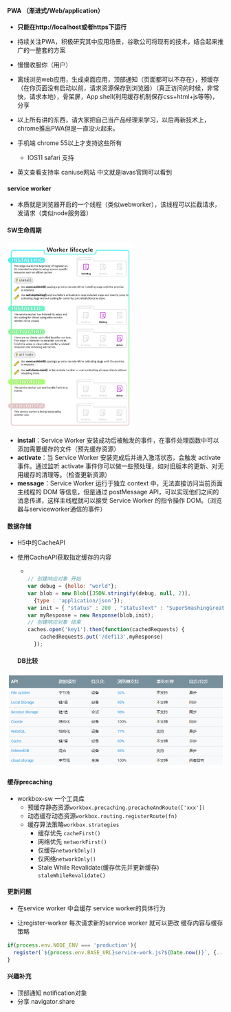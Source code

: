 #### PWA （渐进式/Web/application）

* __只能在http://localhost或者https下运行__

* 持续关注PWA，积极研究其中应用场景，谷歌公司将现有的技术，结合起来推广的一整套的方案

- 慢慢收服你（用户）
- 离线浏览web应用，生成桌面应用，顶部通知（页面都可以不存在），预缓存（在你页面没有启动以前，请求资源保存到浏览器）（真正访问的时候，非常快，请求本地），骨架屏，App shell(利用缓存机制保存css+html+js等等)， 分享

- 以上所有讲的东西，请大家把自己当产品经理来学习，以后再新技术上，chrome推出PWA但是一直没火起来。
- 手机端 chrome 55以上才支持这些所有
  - IOS11 safari 支持
- 英文查看支持率 caniuse网站     中文就是lavas官网可以看到



#### service worker

* 本质就是浏览器开启的一个线程（类似webworker），该线程可以拦截请求，发请求（类似node服务器）



#### SW生命周期

<img src="assets/PWA/sw-lifecycle.png" alt="sw-lifecycle" style="zoom:50%;" />  

- **install**：Service Worker 安装成功后被触发的事件，在事件处理函数中可以添加需要缓存的文件（预先缓存资源）
- **activate**：当 Service Worker 安装完成后并进入激活状态，会触发 activate 事件。通过监听 activate 事件你可以做一些预处理，如对旧版本的更新、对无用缓存的清理等。（检查更新资源）
- **message**：Service Worker 运行于独立 context 中，无法直接访问当前页面主线程的 DOM 等信息，但是通过 postMessage API，可以实现他们之间的消息传递，这样主线程就可以接受 Service Worker 的指令操作 DOM。（浏览器与serviceworker通信的事件）



#### 数据存储

* H5中的CacheAPI

* 使用CacheAPI获取指定缓存的内容

  - ```js
    
    // 创建响应对象 开始
    var debug = {hello: "world"};
    var blob = new Blob([JSON.stringify(debug, null, 2)],
      {type : 'application/json'});
    var init = { "status" : 200 , "statusText" : "SuperSmashingGreat!" };
    var myResponse = new Response(blob,init);
    // 创建响应对象 结束
    caches.open('key1').then(function(cachedRequests) { 
        cachedRequests.put('/def113',myResponse)
      });
    ```



  #### DB比较

![1530352193027](assets/PWA/1530352193027.png)  

#### 缓存precaching

* workbox-sw 一个工具库
  * 预缓存静态资源```workbox.precaching.precacheAndRoute(['xxx'])```
  * 动态缓存动态资源```workbox.routing.registerRoute(fn)```
  * 缓存算法策略```workbox.strategies```
    * 缓存优先 ```cacheFirst()```
    * 网络优先 ```networkFirst()```
    * 仅缓存```networkOnly()```
    * 仅网络```networkOnly()```
    * Stale While Revalidate(缓存优先并更新缓存) ```staleWhileRevalidate()```

#### 更新问题

* 在service worker 中会缓存 service worker的具体行为

* 让register-worker 每次请求新的service worker  就可以更改 缓存内容与缓存策略

```js
if(process.env.NODE_ENV === 'production'){
  register(`${process.env.BASE_URL}service-work.js?${Date.now()}`, {...})
}
```


#### 兴趣补充

* 顶部通知 notification对象
* 分享 navigator.share



